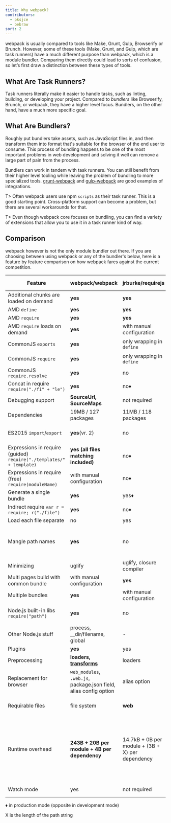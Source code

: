 ```yaml
---
title: Why webpack?
contributors:
  - pksjce
  - bebraw
sort: 2
---
```


webpack is usually compared to tools like Make, Grunt, Gulp, Browserify or Brunch. However, some of these tools (Make, Grunt, and Gulp, which are task runners) have a much different purpose than webpack, which is a module bundler. Comparing them directly could lead to sorts of confusion, so let’s first draw a distinction between these types of tools.

## What Are Task Runners?

Task runners literally make it easier to handle tasks, such as linting, building, or developing your project. Compared to *bundlers* like Browserify, Brunch, or webpack, they have a higher level focus. Bundlers, on the other hand, have a much more specific goal.


## What Are Bundlers?

Roughly put bundlers take assets, such as JavaScript files in, and then transform them into format that's suitable for the browser of the end user to consume. This process of bundling happens to be one of the most important problems in web development and solving it well can remove a large part of pain from the process.

Bundlers can work in tandem with task runners. You can still benefit from their higher level tooling while leaving the problem of bundling to more specialized tools. [grunt-webpack](https://www.npmjs.com/package/grunt-webpack) and [gulp-webpack](https://www.npmjs.com/package/gulp-webpack) are good examples of integrations.

T> Often webpack users use npm `scripts` as their task runner. This is a good starting point. Cross-platform support can become a problem, but there are several workarounds for that.

T> Even though webpack core focuses on bundling, you can find a variety of extensions that allow you to use it in a task runner kind of way.

## Comparison

webpack however is not the only module bundler out there. If you are choosing between using webpack or any of the bundler's below, here is a feature by feature comparison on how webpack fares against the current competition.

| Feature | webpack/webpack | jrburke/requirejs | substack/node-browserify | jspm/jspm-cli | rollup/rollup | brunch/brunch |
|---------|-----------------|-------------------|--------------------------|---------------|---------------|---------------|
| Additional chunks are loaded on demand | **yes** | **yes** | no | [System.import](https://github.com/systemjs/systemjs/blob/master/docs/system-api.md#systemimportmodulename--normalizedparentname---promisemodule) | no | no |
| AMD `define` | **yes** | **yes** | [deamdify](https://github.com/jaredhanson/deamdify) | yes | no | yes |
| AMD `require` | **yes** | **yes** | no | yes | no | yes |
| AMD `require` loads on demand | **yes** | with manual configuration | no | yes | no | no |
| CommonJS `exports` | **yes** | only wrapping in `define` | **yes** | yes | [commonjs-plugin](https://github.com/rollup/rollup-plugin-commonjs) | yes |
| CommonJS `require` | **yes** | only wrapping in `define` | **yes** | yes | [commonjs-plugin](https://github.com/rollup/rollup-plugin-commonjs) | yes |
| CommonJS `require.resolve` | **yes** | no | no | no | no |
| Concat in require `require("./fi" + "le")` | **yes** | no♦ | no | no | no |
| Debugging support | **SourceUrl, SourceMaps** | not required | SourceMaps | **SourceUrl, SourceMaps** | **SourceUrl, SourceMaps** | SourceMaps |
| Dependencies | 19MB / 127 packages | 11MB / 118 packages | **1.2MB / 1 package** | 26MB / 131 packages | ?MB / 3 packages
| ES2015 `import`/`export` | **yes**(vr. 2) | no | no | **yes** | **yes** | yes, via [es6 module transpiler](https://github.com/gcollazo/es6-module-transpiler-brunch)
| Expressions in require (guided) `require("./templates/" + template)` | **yes (all files matching included)** | no♦ | no | no | no | no |
| Expressions in require (free) `require(moduleName)` | with manual configuration | no♦ | no | no | no |
| Generate a single bundle | **yes** | yes♦ | yes | yes | yes | yes |
| Indirect require `var r = require; r("./file")` | **yes** | no♦ | no | no | no |
| Load each file separate | no | yes | no | yes | no | no |
| Mangle path names | **yes** | no | partial | yes | not required (path names are not included in the bundle) | no |
| Minimizing | uglify | uglify, closure compiler | [uglifyify](https://github.com/hughsk/uglifyify) | yes | [uglify-plugin](https://github.com/TrySound/rollup-plugin-uglify) | [UglifyJS-brunch](https://github.com/brunch/uglify-js-brunch)
| Multi pages build with common bundle | with manual configuration | **yes** | with manual configuration | with bundle arithmetic | no | no|
| Multiple bundles | **yes** | with manual configuration | with manual configuration | yes | no | yes |
| Node.js built-in libs `require("path")` | **yes** | no | **yes** | **yes** | [node-resolve-plugin](https://github.com/rollup/rollup-plugin-node-resolve)
| Other Node.js stuff | process, __dir/filename, global | - | process, __dir/filename, global | process, __dir/filename, global for cjs | global ([commonjs-plugin](https://github.com/rollup/rollup-plugin-commonjs)) |
| Plugins | **yes** | yes | **yes** | yes | yes | yes |
| Preprocessing | **loaders, [transforms](https://github.com/webpack/transform-loader)** | loaders | transforms | plugin translate | plugin transforms | compilers, optimizers |
| Replacement for browser | `web_modules`, `.web.js`, package.json field, alias config option | alias option | package.json field, alias option | package.json, alias option | no |
| Requirable files | file system | **web** | file system | through plugins | file system or through plugins | file system |
| Runtime overhead | **243B + 20B per module + 4B per dependency** | 14.7kB + 0B per module + (3B + X) per dependency | 415B + 25B per module + (6B + 2X) per dependency | 5.5kB for self-executing bundles, 38kB for full loader and polyfill, 0 plain modules, 293B CJS, 139B ES2015 System.register before gzip | **none for ES2015 modules** (other formats may have)
| Watch mode | yes | not required | yes | not needed in dev | no | yes |

♦ in production mode (opposite in development mode)

X is the length of the path string
